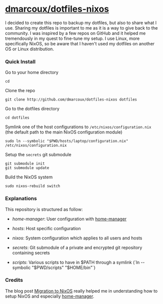 # <a href="https://github.com/dmarcoux/dotfiles-nixos">dmarcoux/dotfiles-nixos</a>

I decided to create this repo to backup my dotfiles, but also to share what I
use. Sharing my dotfiles is important to me as it is a way to give back to the
community. I was inspired by a few repos on GitHub and it helped me tremendously
in my quest to fine-tune my setup. I use Linux, more specifically NixOS, so
be aware that I haven't used my dotfiles on another OS or Linux distribution.

### Quick Install

Go to your home directory

`cd`

Clone the repo

`git clone http://github.com/dmarcoux/dotfiles-nixos dotfiles`

Go to the dotfiles directory

`cd dotfiles`

Symlink one of the host configurations to `/etc/nixos/configuration.nix` (the
default path to the main NixOS configuration module)

`sudo ln --symbolic "$PWD/hosts/laptop/configuration.nix" /etc/nixos/configuration.nix`

Setup the `secrets` git submodule

```
git submodule init
git submodule update
```

Build the NixOS system

`sudo nixos-rebuild switch`

### Explanations

This repository is structured as follow:

- *home-manager*: User configuration with
  [home-manager](https://github.com/rycee/home-manager)

- *hosts*: Host specific configuration

- *nixos*: System configuration which applies to all users and hosts

- *secrets*: Git submodule of a private and encrypted git repository containing secrets

- *scripts*: Various scripts to have in $PATH through a symlink (`ln --symbolic "$PWD/scripts" "$HOME/bin"`)

### Credits

The blog post [Migration to NixOS](https://www.malloc47.com/migrating-to-nixos/)
really helped me in understanding how to setup NixOS and especially
[home-manager](https://github.com/rycee/home-manager).
